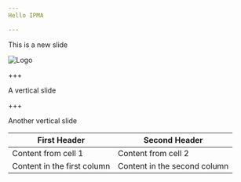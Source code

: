 ```yaml
---
Hello IPMA

---
```

This is a new slide

![Logo](http://www.silicon.fr/wp-content/uploads/2008/04/09/hpc4-370x297.jpg)

+++

A vertical slide

+++

Another vertical slide

First Header | Second Header
------------ | -------------
Content from cell 1 | Content from cell 2
Content in the first column | Content in the second column
